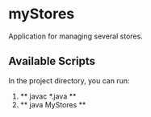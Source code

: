 # myStores
Application for managing several stores.

## Available Scripts
In the project directory, you can run:

1. ** javac *.java **
2. ** java MyStores **

